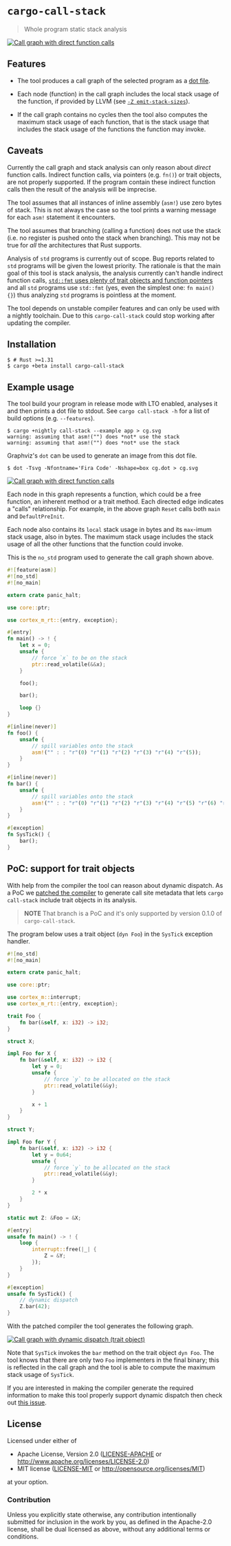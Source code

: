 # `cargo-call-stack`

> Whole program static stack analysis

[![Call graph with direct function calls](assets/direct.png)](https://japaric.github.io/cargo-call-stack/direct.svg)

## Features

- The tool produces a call graph of the selected program as a [dot file].

[dot file]: https://www.graphviz.org/doc/info/lang.html

- Each node (function) in the call graph includes the local stack usage of the
  function, if provided by LLVM (see [`-Z emit-stack-sizes`]).

[`-Z emit-stack-sizes`]: https://doc.rust-lang.org/nightly/unstable-book/compiler-flags/emit-stack-sizes.html

- If the call graph contains no cycles then the tool also computes the maximum
  stack usage of each function, that is the stack usage that includes the stack
  usage of the functions the function may invoke.

## Caveats

Currently the call graph and stack analysis can only reason about *direct*
function calls. Indirect function calls, via pointers (e.g. `fn()`) or trait
objects, are not properly supported. If the program contain these indirect
function calls then the result of the analysis will be imprecise.

The tool assumes that all instances of inline assembly (`asm!`) use zero bytes
of stack. This is not always the case so the tool prints a warning message
for each `asm!` statement it encounters.

The tool assumes that branching (calling a function) does not use the stack
(i.e. no register is pushed onto the stack when branching). This may not be true
for *all* the architectures that Rust supports.

Analysis of `std` programs is currently out of scope. Bug reports related to
`std` programs will be given the lowest priority. The rationale is that the
main goal of this tool is stack analysis, the analysis currently can't
handle indirect function calls, [`std::fmt` uses plenty of trait objects and
function pointers][fmt] and all `std` programs use `std::fmt` (yes, even the
simplest one: `fn main() {}`) thus analyzing `std` programs is pointless at the
moment.

[fmt]: https://japaric.github.io/cargo-call-stack/fmt.svg

The tool depends on unstable compiler features and can only be used with a
nightly toolchain. Due to this `cargo-call-stack` could stop working after
updating the compiler.

## Installation

``` console
$ # Rust >=1.31
$ cargo +beta install cargo-call-stack
```

## Example usage

The tool build your program in release mode with LTO enabled, analyses it and
then prints a dot file to stdout. See `cargo call-stack -h` for a list of build
options (e.g. `--features`).

``` console
$ cargo +nightly call-stack --example app > cg.svg
warning: assuming that asm!("") does *not* use the stack
warning: assuming that asm!("") does *not* use the stack
```

Graphviz's `dot` can be used to generate an image from this dot file.

``` console
$ dot -Tsvg -Nfontname='Fira Code' -Nshape=box cg.dot > cg.svg
```

[![Call graph with direct function calls](assets/direct.png)](https://japaric.github.io/cargo-call-stack/direct.svg)

Each node in this graph represents a function, which could be a free function,
an inherent method or a trait method. Each directed edge indicates a "calls"
relationship. For example, in the above graph `Reset` calls both `main` and
`DefaultPreInit`.

Each node also contains its `local` stack usage in bytes and its `max`-imum
stack usage, also in bytes. The maximum stack usage includes the stack usage of
all the other functions that the function could invoke.

This is the `no_std` program used to generate the call graph shown above.

``` rust
#![feature(asm)]
#![no_std]
#![no_main]

extern crate panic_halt;

use core::ptr;

use cortex_m_rt::{entry, exception};

#[entry]
fn main() -> ! {
    let x = 0;
    unsafe {
        // force `x` to be on the stack
        ptr::read_volatile(&&x);
    }

    foo();

    bar();

    loop {}
}

#[inline(never)]
fn foo() {
    unsafe {
        // spill variables onto the stack
        asm!("" : : "r"(0) "r"(1) "r"(2) "r"(3) "r"(4) "r"(5));
    }
}

#[inline(never)]
fn bar() {
    unsafe {
        // spill variables onto the stack
        asm!("" : : "r"(0) "r"(1) "r"(2) "r"(3) "r"(4) "r"(5) "r"(6) "r"(7));
    }
}

#[exception]
fn SysTick() {
    bar();
}
```

## PoC: support for trait objects

With help from the compiler the tool can reason about dynamic dispatch. As a PoC
we [patched the compiler] to generate call site metadata that lets `cargo
call-stack` include trait objects in its analysis.

> **NOTE** That branch is a PoC and it's only supported by version 0.1.0 of
> `cargo-call-stack`.

[patched the compiler]: https://github.com/japaric/rust/tree/metadata-poc-do-not-delete

The program below uses a trait object (`dyn Foo`) in the `SysTick` exception
handler.

``` rust
#![no_std]
#![no_main]

extern crate panic_halt;

use core::ptr;

use cortex_m::interrupt;
use cortex_m_rt::{entry, exception};

trait Foo {
    fn bar(&self, x: i32) -> i32;
}

struct X;

impl Foo for X {
    fn bar(&self, x: i32) -> i32 {
        let y = 0;
        unsafe {
            // force `y` to be allocated on the stack
            ptr::read_volatile(&&y);
        }

        x + 1
    }
}

struct Y;

impl Foo for Y {
    fn bar(&self, x: i32) -> i32 {
        let y = 0u64;
        unsafe {
            // force `y` to be allocated on the stack
            ptr::read_volatile(&&y);
        }

        2 * x
    }
}

static mut Z: &Foo = &X;

#[entry]
unsafe fn main() -> ! {
    loop {
        interrupt::free(|_| {
            Z = &Y;
        });
    }
}

#[exception]
unsafe fn SysTick() {
    // dynamic dispatch
    Z.bar(42);
}
```

With the patched compiler the tool generates the following graph.

[![Call graph with dynamic dispatch (trait object)](assets/dyn.png)](https://japaric.github.io/cargo-call-stack/dyn.svg)

Note that `SysTick` invokes the `bar` method on the trait object `dyn Foo`. The
tool knows that there are only two `Foo` implementers in the final binary; this
is reflected in the call graph and the tool is able to compute the maximum stack
usage of `SysTick`.

If you are interested in making the compiler generate the required information
to make this tool properly support dynamic dispatch then check out [this issue].

[this issue]: https://github.com/japaric/cargo-call-stack/issues/1

## License

Licensed under either of

- Apache License, Version 2.0 ([LICENSE-APACHE](LICENSE-APACHE) or
  http://www.apache.org/licenses/LICENSE-2.0)
- MIT license ([LICENSE-MIT](LICENSE-MIT) or http://opensource.org/licenses/MIT)

at your option.

### Contribution

Unless you explicitly state otherwise, any contribution intentionally submitted
for inclusion in the work by you, as defined in the Apache-2.0 license, shall be
dual licensed as above, without any additional terms or conditions.
